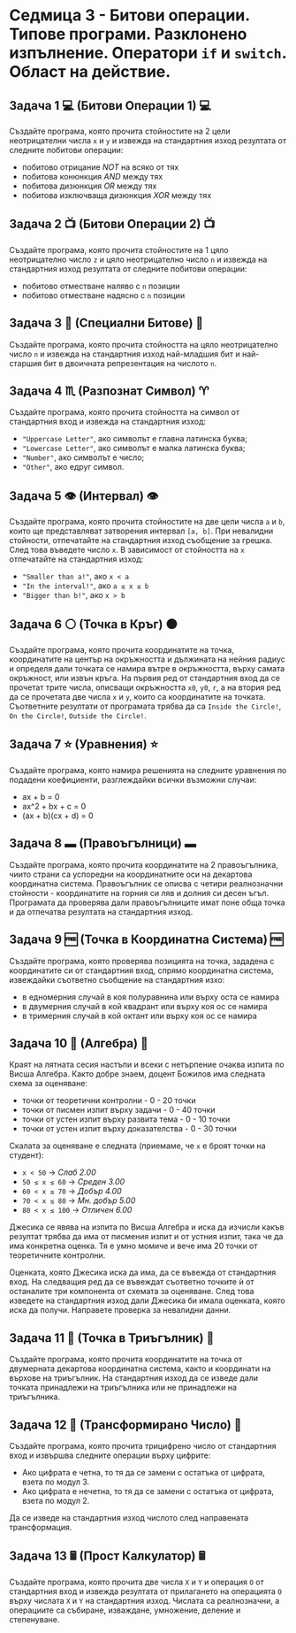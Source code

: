 # Седмица 3 - Битови операции. Типове програми. Разклонено изпълнение. Оператори `if` и `switch`. Област на действие.



## Задача 1 :computer: (Битови Операции 1) :computer:

Създайте програма, която прочита стойностите на 2 цели неотрицателни числа `x` и `y` и извежда на стандартния изход резултата от следните побитови операции:

- побитово отрицание *NOT* на всяко от тях
- побитова конюнкция *AND* между тях
- побитова дизюнкция *OR* между тях
- побитова изключваща дизюнкция *XOR* между тях


## Задача 2 :tv: (Битови Операции 2) :tv:

Създайте програма, която прочита стойностите на 1 цяло неотрицателно число `z` и цяло неотрицателно число `n` и извежда на стандартния изход резултата от следните побитови операции:

- побитово отместване наляво с `n` позиции
- побитово отместване надясно с `n` позиции


## Задача 3 🧒 (Специални Битове) 👴

Създайте програма, която прочита стойността на цяло неотрицателно число `n` и извежда на стандартния изход най-младшия бит и най-старшия бит в двоичната репрезентация на числото `n`.


## Задача 4 :scorpius: (Разпознат Символ) :aries:

Създайте програма, която прочита стойността на символ от стандартния вход и извежда на стандартния изход:

- `"Uppercase Letter"`, ако символът е главна латинска буква;
- `"Lowercase Letter"`, ако символът е малка латинска буква;
- `"Number"`, ако символът е число;
- `"Other"`, ако едруг символ.


## Задача 5 👁️ (Интервал) 👁️

Създайте програма, която прочита стойностите на две цели числа `a` и `b`, които ще представляват затворения интервал `[a, b]`. При невалидни стойности, отпечатайте на стандартния изход съобщение за грешка. След това въведете число `x`. В зависимост от стойността на `x` отпечатайте на стандартния изход:

- `"Smaller than a!"`, ако `x < a`
- `"In the interval!"`, ако `a ≤ x ≤ b`
- `"Bigger than b!"`, ако `x > b`


## Задача 6 :white_circle: (Точка в Кръг) :black_circle:

Създайте програма, която прочита координатите на точка, координатите на център на окръжността и дължината на нейния радиус и определя дали точката се намира вътре в окръжността,  върху самата окръжност, или извън кръга. На първия ред от стандартния вход да се прочетат трите числа, описващи окръжността `x0`, `y0`, `r`, а на втория ред да се прочетата две числа `x` и `y`, които са координатите на точката. Съответните резултати от програмата трябва да са `Inside the Circle!`, `On the Circle!`, `Outside the Circle!`.


## Задача 7 :star: (Уравнения) :star:

Създайте програма, която намира решенията на следните уравнения по подадени коефициенти, разглеждайки всички възможни случаи:

- ax + b = 0
- ax^2 + bx + c = 0
- (ax + b)(cx + d) = 0


## Задача 8 ▬ (Правоъгълници) ▬

Създайте програма, която прочита координатите на 2 правоъгълника, чиито страни са успоредни на координатните оси на декартова координатна система. Правоъгълник се описва с четири реалнозначни стойности - координатите на горния си ляв и долния си десен ъгъл. Програмата да проверява дали правоъгълниците имат поне обща точка и да отпечатва резултата на стандартния изход.


## Задача 9 :free: (Точка в Координатна Система) :free:

Създайте програма, която проверява позицията на точка, зададена с координатите си от стандартния вход, спрямо координатна система, извеждайки съответно съобщение на стандартния изхо:

- в едномерния случай в коя полуравнина или върху оста се намира
- в двумерния случай в кой квадрант или върху коя ос се намира
- в тримерния случай в кой октант или върху коя ос се намира


## Задача 10 :closed_book: (Алгебра) :closed_book:

Краят на лятната сесия настъпи и всеки с нетърпение очаква изпита по Висша Алгебра. Както добре знаем, доцент Божилов има следната схема за оценяване:

- точки от теоретични контролни - 0 - 20 точки
- точки от писмен изпит върху задачи - 0 - 40 точки
- точки от устен изпит върху развита тема - 0 - 10 точки
- точки от устен изпит върху доказателства - 0 - 30 точки

Скалата за оценяване е следната (приемаме, че `x` е броят точки на студент):

- `x < 50` -> *Слаб 2.00*
- `50 ≤ x ≤ 60` -> *Среден 3.00*
- `60 < x ≤ 70` -> *Добър 4.00*
- `70 < x ≤ 80` -> *Мн. добър 5.00*
- `80 < x ≤ 100` -> *Отличен 6.00*

Джесика се явява на изпита по Висша Алгебра и иска да изчисли какъв резултат трябва да има от писмения изпит и от устния изпит, така че да има конкретна оценка. Тя е умно момиче и вече има 20 точки от теоретичните контролни.

Оценката, която Джесика иска да има, да се въвежда от стандартния вход. На следващия ред да се въвеждат съответно точките ѝ от останалите три компонента от схемата за оценяване. След това изведете на стандартния изход дали Джесика би имала оценката, която иска да получи. Направете проверка за невалидни данни.


## Задача 11 :small_red_triangle: (Точка в Триъгълник) :small_red_triangle:

Създайте програма, която прочита координатите на точка от двумерната декартова координатна система, както и координати на върхове на триъгълник. На стандартния изход да се изведе дали точката принадлежи на триъгълника или не принадлежи на триъгълника.


## Задача 12 :1234: (Трансформирано Число) :1234:

Създайте програма, която прочита трицифрено число от стандартния вход и извършва следните операции върху цифрите:

- Ако цифрата е четна, то тя да се замени с остатъка от цифрата, взета по модул 3.
- Ако цифрата е нечетна, то тя да се замени с остатъка от цифрата, взета по модул 2.

Да се изведе на стандартния изход числото след направената трансформация.


## Задача 13 🖩 (Прост Калкулатор) 🖩

Създайте програма, която прочита две числа `X` и `Y` и операция `O` от стандартния вход и извежда резултата от прилагането на операцията `O` върху числата `X` и `Y` на стандартния изход. Числата са реалнозначни, а операциите са събиране, изваждане, умножение, деление и степенуване.
